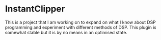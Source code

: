 # InstantClipper
 
This is a project that I am working on to expand on what I know about DSP programming and experiment with different methods of DSP. This plugin is somewhat stable but it is by no means in an optimised state.
